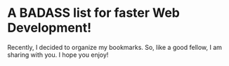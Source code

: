 A BADASS list for faster Web Development!
====

Recently, I decided to organize my bookmarks. So, like a good fellow, I am sharing with you. I hope you enjoy!
